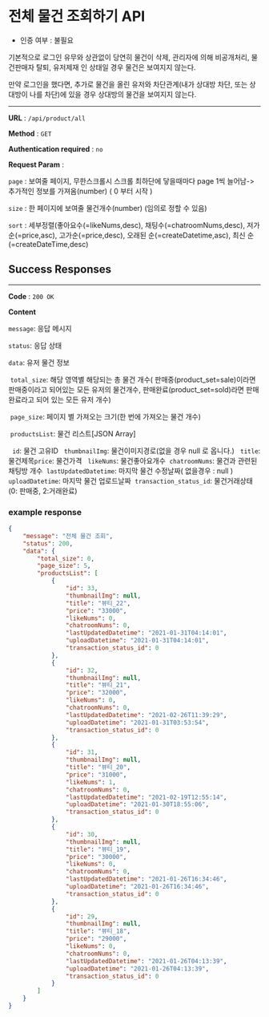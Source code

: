 # 전체 물건 조회하기 API

* 인증 여부 : 불필요

기본적으로 로그인 유무와 상관없이 당연히 물건이 삭제, 관리자에 의해 비공개처리, 물건판매자 탈퇴, 유저제재 인 상태일 경우
물건은 보여지지 않는다.

만약 로그인을 했다면, 추가로 물건을 올린 유저와 차단관계(내가 상대방 차단, 또는 상대방이 나를 차단)에 있을 경우
상대방의 물건을 보여지지 않는다.

---

**URL** : `/api/product/all`

**Method** : `GET`

**Authentication required** : `no`

**Request Param** :

`page` : 보여줄 페이지, 무한스크롤시 스크롤 최하단에 닿을때마다 page 1씩 늘어남-> 추가적인 정보를 가져옴(number) ( 0 부터 시작 )

`size` : 한 페이지에 보여줄 물건개수(number) (임의로 정할 수 있음)

`sort` : 세부정렬(좋아요수(=likeNums,desc), 채팅수(=chatroomNums,desc), 저가순(=price,asc), 고가순(=price,desc), 오래된 순(=createDatetime,asc), 최신 순(=createDateTime,desc)


## Success Responses

___

**Code** : `200 OK`

**Content**

`message`: 응답 메시지

`status`: 응답 상태

`data`: 유저 물건 정보

​		`total_size`: 해당 영역별 해당되는 총 물건 개수( 판매중(product_set=sale)이라면 판매중이라고 되어있는 모든 유저의 물건개수, 판매완료(product_set=sold)라면 판매완료라고 되어 있는 모든 유저 개수)

​		`page_size`: 페이지 별 가져오는 크기(한 번에 가져오는 물건 개수)

​		`productsList`: 물건 리스트[JSON Array]

​		​		 `id`: 물건 고유ID
​		​		 `thumbnailImg`: 물건이미지경로(없을 경우 null 로 옵니다.)
​		​		 `title`: 물건제목
​		​		 `price`: 물건가격
​		​		 `likeNums`: 물건좋아요개수
​		​		 `chatroomNums`: 물건과 관련된 채팅방 개수
​		​		 `lastUpdatedDatetime`: 마지막 물건 수정날짜( 없을경우 : null )
​		​		 `uploadDatetime`: 마지막 물건 업로드날짜
​		​		 `transaction_status_id`: 물건거래상태(0: 판매중, 2:거래완료)



### example response

```json
{
    "message": "전체 물건 조회",
    "status": 200,
    "data": {
        "total_size": 0,
        "page_size": 5,
        "productsList": [
            {
                "id": 33,
                "thumbnailImg": null,
                "title": "뷰티_22",
                "price": "33000",
                "likeNums": 0,
                "chatroomNums": 0,
                "lastUpdatedDatetime": "2021-01-31T04:14:01",
                "uploadDatetime": "2021-01-31T04:14:01",
                "transaction_status_id": 0
            },
            {
                "id": 32,
                "thumbnailImg": null,
                "title": "뷰티_21",
                "price": "32000",
                "likeNums": 0,
                "chatroomNums": 0,
                "lastUpdatedDatetime": "2021-02-26T11:39:29",
                "uploadDatetime": "2021-01-31T03:53:54",
                "transaction_status_id": 0
            },
            {
                "id": 31,
                "thumbnailImg": null,
                "title": "뷰티_20",
                "price": "31000",
                "likeNums": 1,
                "chatroomNums": 0,
                "lastUpdatedDatetime": "2021-02-19T12:55:14",
                "uploadDatetime": "2021-01-30T18:55:06",
                "transaction_status_id": 0
            },
            {
                "id": 30,
                "thumbnailImg": null,
                "title": "뷰티_19",
                "price": "30000",
                "likeNums": 0,
                "chatroomNums": 0,
                "lastUpdatedDatetime": "2021-01-26T16:34:46",
                "uploadDatetime": "2021-01-26T16:34:46",
                "transaction_status_id": 0
            },
            {
                "id": 29,
                "thumbnailImg": null,
                "title": "뷰티_18",
                "price": "29000",
                "likeNums": 0,
                "chatroomNums": 0,
                "lastUpdatedDatetime": "2021-01-26T04:13:39",
                "uploadDatetime": "2021-01-26T04:13:39",
                "transaction_status_id": 0
            }
        ]
    }
}

```
